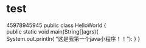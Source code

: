 # test
45978945945
public class HelloWorld 
{  
public static void main(String[]agrs){  
System.out.println(
“这是我第一个java小程序！！”): 
} 
} 
